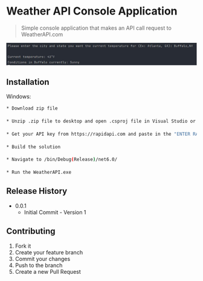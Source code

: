 # Weather API Console Application

> Simple console application that makes an API call request to WeatherAPI.com

![](Weather.png)

## Installation

Windows:

```sh
* Download zip file

* Unzip .zip file to desktop and open .csproj file in Visual Studio or other .NET IDE

* Get your API key from https://rapidapi.com and paste in the "ENTER RAPID API KEY HERE" section

* Build the solution

* Navigate to /bin/Debug(Release)/net6.0/

* Run the WeatherAPI.exe
```

## Release History

* 0.0.1
    * Initial Commit - Version 1

## Contributing

1. Fork it
2. Create your feature branch
3. Commit your changes
4. Push to the branch 
5. Create a new Pull Request

